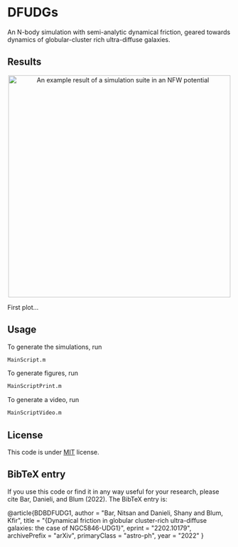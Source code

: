 # DFUDGs

An N-body simulation with semi-analytic dynamical friction, geared towards dynamics of globular-cluster rich ultra-diffuse galaxies.

## Results
<p align="center">
<img src="Plots/ISOML1s1A-eps-converted-to.pdf" width="500" alt="An example result of a simulation suite in an NFW potential" title="NFW profile">
</p>

First plot...

## Usage

To generate the simulations, run

```bash
MainScript.m
```

To generate figures, run

```bash
MainScriptPrint.m
```

To generate a video, run

```bash
MainScriptVideo.m
```

## License

This code is under [MIT](https://opensource.org/licenses/MIT) license. 

## BibTeX entry
If you use this code or find it in any way useful for your research, please cite Bar, Danieli, and Blum (2022). The BibTeX entry is: 

@article{BDBDFUDG1,
	author = "Bar, Nitsan and Danieli, Shany and Blum, Kfir",
	title = "{Dynamical friction in globular cluster-rich ultra-diffuse galaxies: the case of NGC5846-UDG1}",
	eprint = "2202.10179",
	archivePrefix = "arXiv",
	primaryClass = "astro-ph",
	year = "2022"
}

